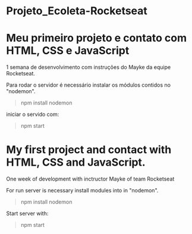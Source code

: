 # Projeto_Ecoleta-Rocketseat

# Meu primeiro projeto e contato com HTML, CSS e JavaScript

1 semana de desenvolvimento com instruções do Mayke da equipe Rocketseat.

Para rodar o servidor é necessário instalar os módulos contidos no "nodemon".
> npm install nodemon

iniciar o servido com:
> npm start


# My first project and contact with HTML, CSS and JavaScript.

One week of development with inctructor Mayke of team Rocketseat

For run server is necessary install modules into in "nodemon".
> npm install nodemon

Start server with:
> npm start

